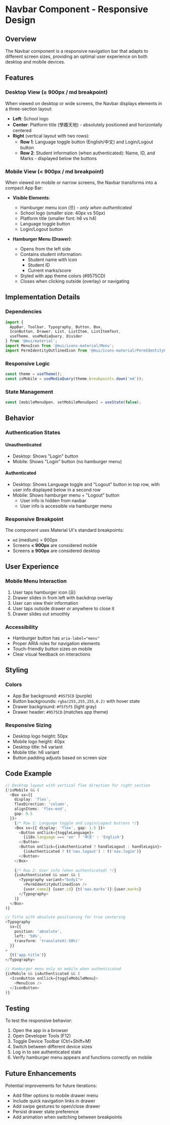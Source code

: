 # Navbar Component - Responsive Design

## Overview
The Navbar component is a responsive navigation bar that adapts to different screen sizes, providing an optimal user experience on both desktop and mobile devices.

## Features

### Desktop View (≥ 900px / md breakpoint)
When viewed on desktop or wide screens, the Navbar displays elements in a three-section layout:
- **Left**: School logo
- **Center**: Platform title (學趣天地) - absolutely positioned and horizontally centered
- **Right** (vertical layout with two rows):
  - **Row 1**: Language toggle button (English/中文) and Login/Logout button
  - **Row 2**: Student information (when authenticated): Name, ID, and Marks - displayed below the buttons

### Mobile View (< 900px / md breakpoint)
When viewed on mobile or narrow screens, the Navbar transforms into a compact App Bar:
- **Visible Elements**:
  - Hamburger menu icon (☰) - *only when authenticated*
  - School logo (smaller size: 40px vs 50px)
  - Platform title (smaller font: h6 vs h4)
  - Language toggle button
  - Login/Logout button

- **Hamburger Menu (Drawer)**:
  - Opens from the left side
  - Contains student information:
    - Student name with icon
    - Student ID
    - Current marks/score
  - Styled with app theme colors (#9575CD)
  - Closes when clicking outside (overlay) or navigating

## Implementation Details

### Dependencies
```typescript
import {
  AppBar, Toolbar, Typography, Button, Box, 
  IconButton, Drawer, List, ListItem, ListItemText, 
  useTheme, useMediaQuery, Divider
} from '@mui/material';
import MenuIcon from '@mui/icons-material/Menu';
import PermIdentityOutlinedIcon from '@mui/icons-material/PermIdentityOutlined';
```

### Responsive Logic
```typescript
const theme = useTheme();
const isMobile = useMediaQuery(theme.breakpoints.down('md'));
```

### State Management
```typescript
const [mobileMenuOpen, setMobileMenuOpen] = useState(false);
```

## Behavior

### Authentication States

#### Unauthenticated
- Desktop: Shows "Login" button
- Mobile: Shows "Login" button (no hamburger menu)

#### Authenticated
- Desktop: Shows Language toggle and "Logout" button in top row, with user info displayed below in a second row
- Mobile: Shows hamburger menu + "Logout" button
  - User info is hidden from navbar
  - User info is accessible via hamburger menu

### Responsive Breakpoint
The component uses Material UI's standard breakpoints:
- `md` (medium) = 900px
- Screens **< 900px** are considered mobile
- Screens **≥ 900px** are considered desktop

## User Experience

### Mobile Menu Interaction
1. User taps hamburger icon (☰)
2. Drawer slides in from left with backdrop overlay
3. User can view their information
4. User taps outside drawer or anywhere to close it
5. Drawer slides out smoothly

### Accessibility
- Hamburger button has `aria-label="menu"`
- Proper ARIA roles for navigation elements
- Touch-friendly button sizes on mobile
- Clear visual feedback on interactions

## Styling

### Colors
- App Bar background: `#9575CD` (purple)
- Button backgrounds: `rgba(255,255,255,0.2)` with hover state
- Drawer background: `#f5f5f5` (light gray)
- Drawer header: `#9575CD` (matches app theme)

### Responsive Sizing
- Desktop logo height: 50px
- Mobile logo height: 40px
- Desktop title: h4 variant
- Mobile title: h6 variant
- Button padding adjusts based on screen size

## Code Example

```typescript
// Desktop layout with vertical flex direction for right section
{!isMobile && (
  <Box sx={{
    display: 'flex',
    flexDirection: 'column',
    alignItems: 'flex-end',
    gap: 0.5
  }}>
    {/* Row 1: Language toggle and Login/Logout buttons */}
    <Box sx={{ display: 'flex', gap: 1.5 }}>
      <Button onClick={toggleLanguage}>
        {i18n.language === 'en' ? '中文' : 'English'}
      </Button>
      <Button onClick={isAuthenticated ? handleLogout : handleLogin}>
        {isAuthenticated ? t('nav.logout') : t('nav.login')}
      </Button>
    </Box>
    
    {/* Row 2: User info (when authenticated) */}
    {isAuthenticated && user && (
      <Typography variant="body1">
        <PermIdentityOutlinedIcon /> 
        {user.name2} {user.id} {t('nav.marks')}:{user.marks}
      </Typography>
    )}
  </Box>
)}

// Title with absolute positioning for true centering
<Typography
  sx={{
    position: 'absolute',
    left: '50%',
    transform: 'translateX(-50%)'
  }}
>
  {t('app.title')}
</Typography>

// Hamburger menu only on mobile when authenticated
{isMobile && isAuthenticated && (
  <IconButton onClick={toggleMobileMenu}>
    <MenuIcon />
  </IconButton>
)}
```

## Testing

To test the responsive behavior:
1. Open the app in a browser
2. Open Developer Tools (F12)
3. Toggle Device Toolbar (Ctrl+Shift+M)
4. Switch between different device sizes
5. Log in to see authenticated state
6. Verify hamburger menu appears and functions correctly on mobile

## Future Enhancements

Potential improvements for future iterations:
- Add filter options to mobile drawer menu
- Include quick navigation links in drawer
- Add swipe gestures to open/close drawer
- Persist drawer state preference
- Add animation when switching between breakpoints
